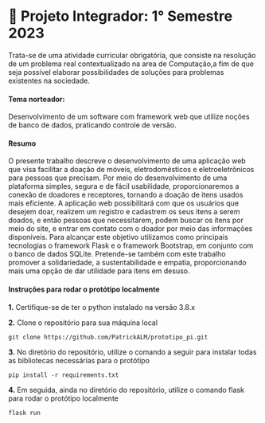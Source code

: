 # :pushpin: Projeto Integrador: 1° Semestre 2023 

Trata-se de uma atividade curricular obrigatória, que consiste na resolução de um problema real contextualizado na area de Computação,a fim de que seja possível elaborar possibilidades de soluções para problemas existentes na sociedade.

#### Tema norteador​: 
Desenvolvimento de um software com framework web que utilize noções de banco de dados, praticando controle de versão.

#### Resumo

O presente trabalho descreve o desenvolvimento de uma aplicação web que visa facilitar a doação de móveis, eletrodomésticos e eletroeletrônicos para pessoas que precisam. Por meio do desenvolvimento de uma plataforma simples, segura e de fácil usabilidade, proporcionaremos a conexão de doadores e receptores, tornando a doação de itens usados mais eficiente. A aplicação web possibilitará com que os usuários que desejem doar, realizem um registro e cadastrem os seus itens a serem doados, e então pessoas que necessitarem, podem buscar os itens por meio do site, e entrar em contato com o doador por meio das informações disponíveis. Para alcançar este objetivo utilizamos como principais tecnologias o framework Flask e o framework Bootstrap, em conjunto com o banco de dados SQLite. Pretende-se também com este trabalho promover a solidariedade, a sustentabilidade e empatia, proporcionando mais uma opção de dar utilidade para itens em desuso.

#### Instruções para rodar o protótipo localmente

**1.** Certifique-se de ter o python instalado na versão 3.8.x


**2.** Clone o repositório para sua máquina local

~~~shell
git clone https://github.com/PatrickALM/prototipo_pi.git
~~~

**3.** No diretório do repositório, utilize o comando a seguir para instalar todas as bibliotecas necessárias para o protótipo

~~~shell
pip install -r requirements.txt
~~~

**4.**  Em seguida, ainda no diretório do repositório, utilize o comando flask para rodar o protótipo localmente

~~~shell
flask run
~~~

